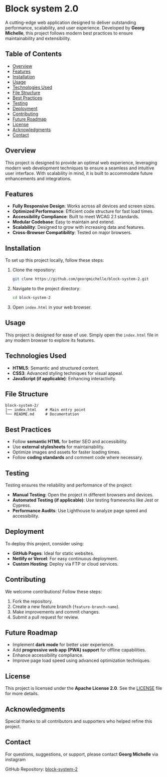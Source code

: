 # Block system 2.0

A cutting-edge web application designed to deliver outstanding performance, scalability, and user experience. Developed by **Georg Michelle**, this project follows modern best practices to ensure maintainability and extensibility.

## Table of Contents
- [Overview](#overview)
- [Features](#features)
- [Installation](#installation)
- [Usage](#usage)
- [Technologies Used](#technologies-used)
- [File Structure](#file-structure)
- [Best Practices](#best-practices)
- [Testing](#testing)
- [Deployment](#deployment)
- [Contributing](#contributing)
- [Future Roadmap](#future-roadmap)
- [License](#license)
- [Acknowledgments](#acknowledgments)
- [Contact](#contact)

## Overview
This project is designed to provide an optimal web experience, leveraging modern web development techniques to ensure a seamless and intuitive user interface. With scalability in mind, it is built to accommodate future enhancements and integrations.

## Features
- **Fully Responsive Design**: Works across all devices and screen sizes.
- **Optimized Performance**: Efficient code structure for fast load times.
- **Accessibility Compliance**: Built to meet WCAG 2.1 standards.
- **Modular Codebase**: Easy to maintain and extend.
- **Scalability**: Designed to grow with increasing data and features.
- **Cross-Browser Compatibility**: Tested on major browsers.

## Installation
To set up this project locally, follow these steps:

1. Clone the repository:
   ```sh
   git clone https://github.com/georgmichelle/block-system-2.git
   ```
2. Navigate to the project directory:
   ```sh
   cd block-system-2
   ```
3. Open `index.html` in your web browser.

## Usage
This project is designed for ease of use. Simply open the `index.html` file in any modern browser to explore its features.

## Technologies Used
- **HTML5**: Semantic and structured content.
- **CSS3**: Advanced styling techniques for visual appeal.
- **JavaScript (if applicable)**: Enhancing interactivity.

## File Structure
```
block-system-2/
│── index.html    # Main entry point
└── README.md     # Documentation
```

## Best Practices
- Follow **semantic HTML** for better SEO and accessibility.
- Use **external stylesheets** for maintainability.
- Optimize images and assets for faster loading times.
- Follow **coding standards** and comment code where necessary.

## Testing
Testing ensures the reliability and performance of the project:
- **Manual Testing**: Open the project in different browsers and devices.
- **Automated Testing (if applicable)**: Use testing frameworks like Jest or Cypress.
- **Performance Audits**: Use Lighthouse to analyze page speed and accessibility.

## Deployment
To deploy this project, consider using:
- **GitHub Pages**: Ideal for static websites.
- **Netlify or Vercel**: For easy continuous deployment.
- **Custom Hosting**: Deploy via FTP or cloud services.

## Contributing
We welcome contributions! Follow these steps:
1. Fork the repository.
2. Create a new feature branch (`feature-branch-name`).
3. Make improvements and commit changes.
4. Submit a pull request for review.

## Future Roadmap
- Implement **dark mode** for better user experience.
- Add **progressive web app (PWA) support** for offline capabilities.
- Enhance accessibility compliance.
- Improve page load speed using advanced optimization techniques.

## License
This project is licensed under the **Apache License 2.0**. See the [LICENSE](LICENSE) file for more details.

## Acknowledgments
Special thanks to all contributors and supporters who helped refine this project.

## Contact
For questions, suggestions, or support, please contact **Georg Michelle** via instagram

GitHub Repository: [block-system-2](https://github.com/georgmichelle/block-system-2)

